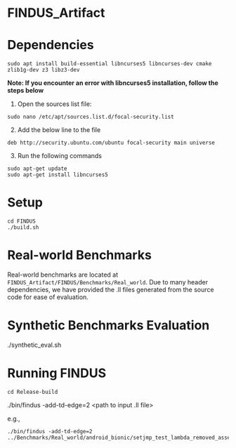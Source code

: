 # FINDUS_Artifact

# Dependencies
```
sudo apt install build-essential libncurses5 libncurses-dev cmake zlib1g-dev z3 libz3-dev
```
**Note: If you encounter an error with libncurses5 installation, follow the steps below**

 1. Open the sources list file:
```
sudo nano /etc/apt/sources.list.d/focal-security.list
```
2. Add the below line to the file

```
deb http://security.ubuntu.com/ubuntu focal-security main universe
```
3. Run the following commands
```
sudo apt-get update
sudo apt-get install libncurses5
```

# Setup
```
cd FINDUS
./build.sh
```

# Real-world Benchmarks
Real-world benchmarks are located at  ```FINDUS_Artifact/FINDUS/Benchmarks/Real_world```.
Due to many header dependencies, we have provided the .ll files generated from the source code for ease of evaluation.

# Synthetic Benchmarks Evaluation
./synthetic_eval.sh

# Running FINDUS
```
cd Release-build
```

./bin/findus -add-td-edge=2 <path to input .ll file>

e.g.,
```
./bin/findus -add-td-edge=2  ../Benchmarks/Real_world/android_bionic/setjmp_test_lambda_removed_assert_removed.ll

```
